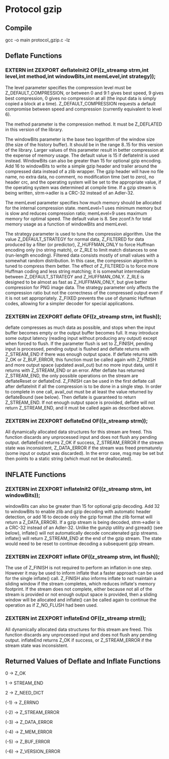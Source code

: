# Protocol gzip

## Compile

gcc -o main protocol_gzip.c -lz

## Deflate Functions

### EXTERN int ZEXPORT deflateInit2 OF((z_streamp strm,int  level,int  method,int  windowBits,int  memLevel,int  strategy));

The level parameter specifies the compression level must be Z_DEFAULT_COMPRESSION, or
between 0 and 9:1 gives best speed, 9 gives best compression, 0 gives no compression 
at all (the input data is simply copied a block at a time).  Z_DEFAULT_COMPRESSION 
requests a default compromise between speed and compression
(currently equivalent to level 6).

The method parameter is the compression method. It must be Z_DEFLATED in this version 
of the library.

The windowBits parameter is the base two logarithm of the window size (the size of
the history buffer). It should be in the range 8..15 for this version of the 
library. Larger values of this parameter result in better compression at the expense
of memory usage. The default value is 15 if deflateInit is used instead.
WindowBits can also be greater than 15 for optional gzip encoding. Add 16 to 
windowBits to write a simple gzip header and trailer around the compressed data 
instead of a zlib wrapper. The gzip header will have no file name, no extra data, 
no comment, no modification time (set to zero), no header crc, and the operating 
system will be set to the appropriate value, if the operating system was determined 
at compile time. If a gzip stream is being written, strm->adler is a CRC-32 instead 
of an Adler-32.

The memLevel parameter specifies how much memory should be allocated
for the internal compression state.  memLevel=1 uses minimum memory but is
slow and reduces compression ratio; memLevel=9 uses maximum memory for
optimal speed.  The default value is 8.  See zconf.h for total memory usage
as a function of windowBits and memLevel.

The strategy parameter is used to tune the compression algorithm. Use the value
Z_DEFAULT_STRATEGY for normal data, Z_FILTERED for data produced by a filter 
(or predictor), Z_HUFFMAN_ONLY to force Huffman encoding only (no string match), 
or Z_RLE to limit match distances to one (run-length encoding). Filtered data 
consists mostly of small values with a somewhat random distribution. In this case, 
the compression algorithm is tuned to compress them better. The effect of Z_FILTERED
is to force more Huffman coding and less string matching; it is somewhat intermediate
between Z_DEFAULT_STRATEGY and Z_HUFFMAN_ONLY. Z_RLE is designed to be almost as fast
as Z_HUFFMAN_ONLY, but give better compression for PNG image data. The strategy 
parameter only affects the compression ratio but not the correctness of the compressed
output even if it is not set appropriately. Z_FIXED prevents the use of dynamic
Huffman codes, allowing for a simpler decoder for special applications.

### ZEXTERN int ZEXPORT deflate OF((z_streamp strm, int flush));

deflate compresses as much data as possible, and stops when the input buffer 
becomes empty or the output buffer becomes full. It may introduce some output 
latency (reading input without producing any output) except when forced to flush.
If the parameter flush is set to Z_FINISH, pending input is processed, pending 
output is flushed and deflate returns with Z_STREAM_END if there was enough output
space. If deflate returns with Z_OK or Z_BUF_ERROR, this function must be called 
again with Z_FINISH and more output space (updated avail_out) but no more input 
data, until it returns with Z_STREAM_END or an error. After deflate has returned
Z_STREAM_END, the only possible operations on the stream are deflateReset or 
deflateEnd.
Z_FINISH can be used in the first deflate call after deflateInit if all the 
compression is to be done in a single step. In order to complete in one call, 
avail_out must be at least the value returned by deflateBound (see below). Then 
deflate is guaranteed to return Z_STREAM_END. If not enough output space is 
provided, deflate will not return Z_STREAM_END, and it must be called again as 
described above. 

### ZEXTERN int ZEXPORT deflateEnd OF((z_streamp strm));

All dynamically allocated data structures for this stream are freed. This function
discards any unprocessed input and does not flush any pending output.
deflateEnd returns Z_OK if success, Z_STREAM_ERROR if the stream state was inconsistent,
Z_DATA_ERROR if the stream was freed prematurely (some input or output was discarded).
In the error case, msg may be set but then points to a static string (which must not
be deallocated).

## INFLATE Functions

### ZEXTERN int ZEXPORT inflateInit2 OF((z_streamp strm, int windowBits));

windowBits can also be greater than 15 for optional gzip decoding. Add 32 to 
windowBits to enable zlib and gzip decoding with automatic header detection,
or add 16 to decode only the gzip format (the zlib format will return a Z_DATA_ERROR).
If a gzip stream is being decoded, strm->adler is a CRC-32 instead of an Adler-32.
Unlike the gunzip utility and gzread() (see below), inflate() will not automatically
decode concatenated gzip streams. inflate() will return Z_STREAM_END at the end of the
gzip stream. The state would need to be reset to continue decoding a subsequent gzip
stream. 

### ZEXTERN int ZEXPORT inflate OF((z_streamp strm, int flush));

The use of Z_FINISH is not required to perform an inflation in one step. However
it may be used to inform inflate that a faster approach can be used for the single
inflate() call. Z_FINISH also informs inflate to not maintain a sliding window if the
stream completes, which reduces inflate's memory footprint. If the stream does not
complete, either because not all of the stream is provided or not enough output space
is provided, then a sliding window will be allocated and inflate() can be called
again to continue the operation as if Z_NO_FLUSH had been used.

### ZEXTERN int ZEXPORT inflateEnd OF((z_streamp strm));

All dynamically allocated data structures for this stream are freed. This function
discards any unprocessed input and does not flush any pending output.
inflateEnd returns Z_OK if success, or Z_STREAM_ERROR if the stream state was
inconsistent. 

## Returned Values of Deflate and Inflate Functions

0 -> Z_OK

1 -> STREAM_END

2 -> Z_NEED_DICT

(-1) -> Z_ERRNO

(-2) -> Z_STREAM_ERROR

(-3) -> Z_DATA_ERROR

(-4) -> Z_MEM_ERROR

(-5) -> Z_BUF_ERROR

(-6) -> Z_VERSION_ERROR